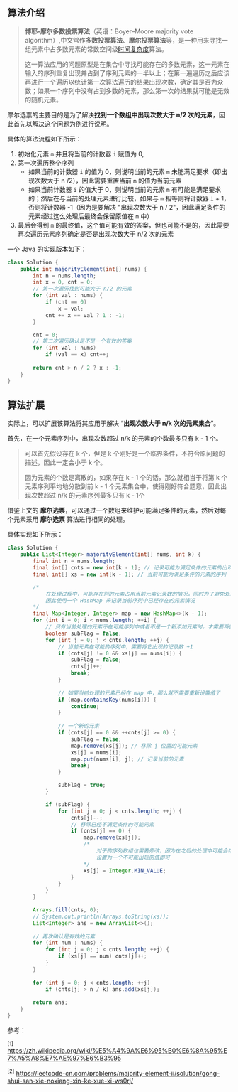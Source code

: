 ## 算法介绍

> **博耶-摩尔多数投票算法**（英语：Boyer–Moore majority vote algorithm）,中文常作**多数投票算法**、**摩尔投票算法**等，是一种用来寻找一组元素中占多数元素的常数空间级[时间复杂度](https://zh.wikipedia.org/wiki/时间复杂度)算法。
>
> 这一算法应用的问题原型是在集合中寻找可能存在的多数元素，这一元素在输入的序列重复出现并占到了序列元素的一半以上；在第一遍遍历之后应该再进行一个遍历以统计第一次算法遍历的结果出现次数，确定其是否为众数；如果一个序列中没有占到多数的元素，那么第一次的结果就可能是无效的随机元素。

摩尔选票的主要目的是为了解决**找到一个数组中出现次数大于 n/2 次的元素**，因此首先以解决这个问题为例进行说明。

具体的算法流程如下所示：

1. 初始化元素 `m`  并且将当前的计数器 `i` 赋值为 0,
2. 第一次遍历整个序列
   - 如果当前的计数器 `i` 的值为 0，则说明当前的元素 `m` 未能满足要求（即出现次数大于 n /2），因此需要重置当前 `m` 的值为当前元素
   - 如果当前计数器 `i` 的值大于 0，则说明当前的元素 `m` 有可能是满足要求的；然后在与当前的处理元素进行比较，如果与 `m` 相等则将计数器 `i`  + 1，否则将计数器 -1（因为是要解决 "出现次数大于 n / 2"，因此满足条件的元素经过这么处理后最终会保留原值在 `m` 中）
3. 最后会得到 `m` 的最终值，这个值可能有效的答案，但也可能不是的，因此需要再次遍历元素序列确定是否是出现次数大于 n/2 次的元素

一个 Java 的实现版本如下：

```java
class Solution {
    public int majorityElement(int[] nums) {
        int n = nums.length;
        int x = 0, cnt = 0;
        // 第一次遍历找到可能大于 n/2 的元素
        for (int val : nums) {
            if (cnt == 0) 
                x = val;
            cnt += x == val ? 1 : -1;
        }

        cnt = 0;
        // 第二次遍历确认是不是一个有效的答案
        for (int val : nums)
            if (val == x) cnt++;
        
        return cnt > n / 2 ? x : -1;
    }
}
```



## 算法扩展

实际上，可以扩展该算法将其应用于解决 “**出现次数大于 n/k 次的元素集合**”。

首先，在一个元素序列中，出现次数超过 n/k 的元素的个数最多只有 k - 1 个。

> 可以首先假设存在 k 个，但是 k 个刚好是一个临界条件，不符合原问题的描述，因此一定会小于 k 个。
>
> 因为元素的个数是离散的，如果存在 k - 1 个的话，那么就相当于将第 k 个元素序列平均地分散到前 k - 1 个元素集合中，使得刚好符合题意，因此出现次数超过 n/k 的元素序列最多只有 k - 1个

借鉴上文的 **摩尔选票**，可以通过一个数组来维护可能满足条件的元素，然后对每个元素采用 **摩尔选票** 算法进行相同的处理。

具体实现如下所示：

```java
class Solution {
    public List<Integer> majorityElement(int[] nums, int k) {
        final int n = nums.length;
        final int[] cnts = new int[k - 1]; // 记录可能为满足条件的元素的出现次数
        final int[] xs = new int[k - 1]; // 当前可能为满足条件的元素的序列

        /* 
        	在处理过程中，可能存在别的元素占用当前元素记录数的情况，同时为了避免处理重复的元素，
        	因此使用一个 HashMap 来记录当前序列中已经存在的元素情况
        */
        final Map<Integer, Integer> map = new HashMap<>(k - 1);
        for (int i = 0; i < nums.length; ++i) {
            // 只有当前处理的元素不在可能序列中或者不是一个新添加元素时，才需要将整个序列的出现次数减少
            boolean subFlag = false; 
            for (int j = 0; j < cnts.length; ++j) {
                // 当前元素在可能的序列中，需要将它出现的记录数 +1
                if (cnts[j] != 0 && xs[j] == nums[i]) {
                    subFlag = false;
                    cnts[j]++;
                    break;
                }
                
                // 如果当前处理的元素已经在 map 中，那么就不需要重新设置值了
                if (map.containsKey(nums[i])) {
                    continue;
                }
                
                // 一个新的元素
                if (cnts[j] == 0 && ++cnts[j] >= 0) {
                    subFlag = false;
                    map.remove(xs[j]); // 移除 j 位置的可能元素
                    xs[j] = nums[i];
                    map.put(nums[i], j); // 记录当前的元素
                    break;
                }

                subFlag = true;
            }

            if (subFlag) {
                for (int j = 0; j < cnts.length; ++j) {
                    cnts[j]--;
                    // 移除已经不满足条件的可能元素
                    if (cnts[j] == 0) {
                        map.remove(xs[j]); 
                        /* 
                        	对于的序列数组也需要修改，因为在之后的处理中可能会存在重复的元素。
                        	设置为一个不可能出现的值即可
                        */
                        xs[j] = Integer.MIN_VALUE; 
                    }
                }
            }
        }

        Arrays.fill(cnts, 0);
        // System.out.println(Arrays.toString(xs));
        List<Integer> ans = new ArrayList<>();
        
        // 再次确认是有效的元素
        for (int num : nums) {
            for (int j = 0; j < cnts.length; ++j) {
                if (xs[j] == num) cnts[j]++;
            }
        }
        
        for (int j = 0; j < cnts.length; ++j)
            if (cnts[j] > n / k) ans.add(xs[j]);
        
        return ans;
    }
}
```



参考：

<sup>[1]</sup> https://zh.wikipedia.org/wiki/%E5%A4%9A%E6%95%B0%E6%8A%95%E7%A5%A8%E7%AE%97%E6%B3%95

<sup>[2]</sup>  https://leetcode-cn.com/problems/majority-element-ii/solution/gong-shui-san-xie-noxiang-xin-ke-xue-xi-ws0rj/

